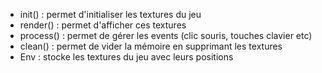 - init() : permet d'initialiser les textures du jeu
- render() : permet d'afficher ces textures
- process() : permet de gérer les events (clic souris, touches clavier etc)
- clean() : permet de vider la mémoire en supprimant les textures
- Env : stocke les textures du jeu avec leurs positions
